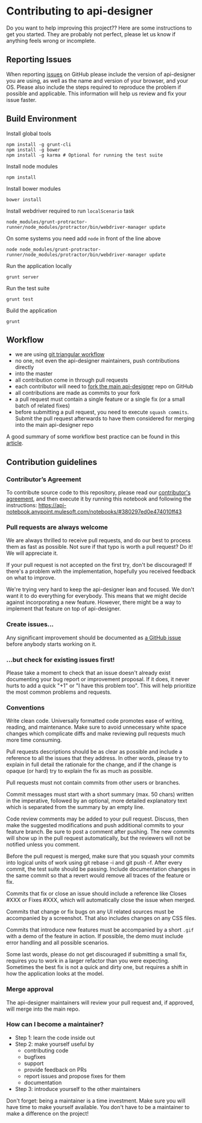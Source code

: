 # Contributing to api-designer

Do you want to help improving this project?? Here are some instructions to get you started. They are probably not perfect, please let us know if anything feels wrong or incomplete.

## Reporting Issues

When reporting [issues](https://github.com/mulesoft/api-designer/issues)
on GitHub please include the version of api-designer you are using, as well as the name and version of your browser, and your OS. Please also include the steps required to reproduce the problem if possible and applicable. This information will help us review and fix your issue faster.

## Build Environment

Install global tools

```
npm install -g grunt-cli
npm install -g bower
npm install -g karma # Optional for running the test suite
```

Install node modules

```
npm install
```

Install bower modules

```
bower install
```

Install webdriver required to run `localScenario` task

```
node_modules/grunt-protractor-runner/node_modules/protractor/bin/webdriver-manager update
```

On some systems you need add `node` in front of the line above

```
node node_modules/grunt-protractor-runner/node_modules/protractor/bin/webdriver-manager update
```

Run the application locally

```
grunt server
```

Run the test suite

```
grunt test
```

Build the application

```
grunt
```

## Workflow

* we are using [git triangular workflow](http://www.mulesoft.org/legal/contributor-agreement.html)
* no one, not even the api-designer maintainers, push contributions directly
* into the master
* all contribution come in through pull requests
* each contributor will need to [fork the main api-designer](https://github.com/mulesoft/api-designer/fork) repo on GitHub
* all contributions are made as commits to your fork
* a pull request must contain a single feature or a single fix (or a small batch of related fixes)
* before submitting a pull request, you need to execute `squash commits`. Submit the pull request afterwards to have them considered for merging into the main api-designer repo

A good summary of some workflow best practice can be found in this [article]( http://blakeembrey.com/articles/2013/04/contributing-to-open-source/).

## Contribution guidelines

### Contributor’s Agreement

To contribute source code to this repository, please read our [contributor's agreement](http://www.mulesoft.org/legal/contributor-agreement.html), and then execute it by running this notebook and following the instructions: https://api-notebook.anypoint.mulesoft.com/notebooks/#380297ed0e474010ff43

### Pull requests are always welcome

We are always thrilled to receive pull requests, and do our best to process them as fast as possible. Not sure if that typo is worth a pull request? Do it! We will appreciate it.

If your pull request is not accepted on the first try, don't be discouraged! If there's a problem with the implementation, hopefully you received feedback on what to improve.

We're trying very hard to keep the api-designer lean and focused. We don't want it to do everything for everybody. This means that we might decide against incorporating a new feature. However, there might be a way to implement that feature on top of api-designer.

### Create issues...

Any significant improvement should be documented as [a GitHub
issue](https://github.com/mulesoft/api-designer/issues) before anybody
starts working on it.

### ...but check for existing issues first!

Please take a moment to check that an issue doesn't already exist documenting your bug report or improvement proposal. If it does, it never hurts to add a quick "+1" or "I have this problem too". This will help prioritize the most common problems and requests.

### Conventions

Write clean code. Universally formatted code promotes ease of writing, reading, and maintenance. Make sure to avoid unnecessary white space changes which complicate diffs and make reviewing pull requests much more time consuming.

Pull requests descriptions should be as clear as possible and include a reference to all the issues that they address. In other words, please try to explain in full detail the rationale for the change, and if the change is opaque (or hard) try to explain the fix as much as possible.  

Pull requests must not contain commits from other users or branches.

Commit messages must start with a short summary (max. 50 chars) written in the imperative, followed by an optional, more detailed explanatory text which is separated from the summary by an empty line.

Code review comments may be added to your pull request. Discuss, then make the suggested modifications and push additional commits to your feature branch. Be sure to post a comment after pushing. The new commits will show up in the pull request automatically, but the reviewers will not be notified unless you comment.

Before the pull request is merged, make sure that you squash your commits into logical units of work using git rebase -i and git push -f. After every commit, the test suite should be passing. Include documentation changes in the same commit so that a revert would remove all traces of the feature or fix.

Commits that fix or close an issue should include a reference like Closes #XXX or Fixes #XXX, which will automatically close the issue when merged.

Commits that change or fix bugs on any UI related sources must be accompanied by a screenshot. That also includes changes on any CSS files.

Commits that introduce new features must be accompanied by a short `.gif` with a demo of the feature in action. If possible, the demo must include error handling and all possible scenarios.

Some last words, please do not get discouraged if submitting a small fix, requires you to work in a larger refactor than you were expecting. Sometimes the best fix is not a quick and dirty one, but requires a shift in how the application looks at the model.

### Merge approval

The api-designer maintainers will review your pull request and, if approved, will merge into the main repo.

### How can I become a maintainer?

* Step 1: learn the code inside out
* Step 2: make yourself useful by
  * contributing code
  * bugfixes
  * support
  * provide feedback on PRs
  * report issues and propose fixes for them
  * documentation
* Step 3: introduce yourself to the other maintainers

Don't forget: being a maintainer is a time investment. Make sure you will have time to make yourself available. You don't have to be a maintainer to make a difference on the project!
